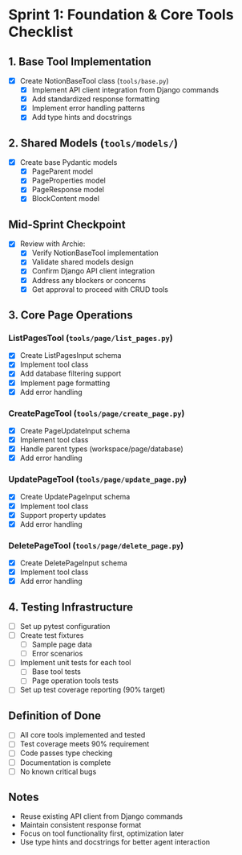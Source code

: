 # Sprint 1: Foundation & Core Tools Checklist

## 1. Base Tool Implementation
- [x] Create NotionBaseTool class (`tools/base.py`)
  - [x] Implement API client integration from Django commands
  - [x] Add standardized response formatting
  - [x] Implement error handling patterns
  - [x] Add type hints and docstrings

## 2. Shared Models (`tools/models/`)
- [x] Create base Pydantic models
  - [x] PageParent model
  - [x] PageProperties model
  - [x] PageResponse model
  - [x] BlockContent model

## Mid-Sprint Checkpoint
- [x] Review with Archie:
  - [x] Verify NotionBaseTool implementation
  - [x] Validate shared models design
  - [x] Confirm Django API client integration
  - [x] Address any blockers or concerns
  - [x] Get approval to proceed with CRUD tools

## 3. Core Page Operations
### ListPagesTool (`tools/page/list_pages.py`)
- [x] Create ListPagesInput schema
- [x] Implement tool class
- [x] Add database filtering support
- [x] Implement page formatting
- [x] Add error handling

### CreatePageTool (`tools/page/create_page.py`)
- [x] Create PageUpdateInput schema
- [x] Implement tool class
- [x] Handle parent types (workspace/page/database)
- [x] Add error handling

### UpdatePageTool (`tools/page/update_page.py`)
- [x] Create UpdatePageInput schema
- [x] Implement tool class
- [x] Support property updates
- [x] Add error handling

### DeletePageTool (`tools/page/delete_page.py`)
- [x] Create DeletePageInput schema
- [x] Implement tool class
- [x] Add error handling

## 4. Testing Infrastructure
- [ ] Set up pytest configuration
- [ ] Create test fixtures
  - [ ] Sample page data
  - [ ] Error scenarios
- [ ] Implement unit tests for each tool
  - [ ] Base tool tests
  - [ ] Page operation tools tests
- [ ] Set up test coverage reporting (90% target)

## Definition of Done
- [ ] All core tools implemented and tested
- [ ] Test coverage meets 90% requirement
- [ ] Code passes type checking
- [ ] Documentation is complete
- [ ] No known critical bugs

## Notes
- Reuse existing API client from Django commands
- Maintain consistent response format
- Focus on tool functionality first, optimization later
- Use type hints and docstrings for better agent interaction 